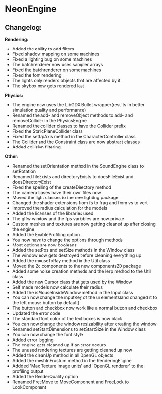# NeonEngine

## Changelog:

**Rendering:**
- Added the ability to add filters
- Fixed shadow mapping on some machines
- Fixed a lighting bug on some machines
- The batchrenderer now uses sampler arrays
- Fixed the batchrenderer on some machines
- Fixed the font rendering
- The lights only renders objects that are affected by it
- The skybox now gets rendered last

**Physics:**
- The engine now uses the LibGDX Bullet wrapper(results in better simulation quality and performance)
- Renamed the add- and removeObject methods to add- and removeCollider in the PhysicsEngine
- Renamed the collider classes to have the Collider prefix
- Fixed the StaticPlaneCollider class
- Fixed the setUpAxis method in the CharacterController class
- The Collider and the Constraint class are now abstract classes
- Added collision filtering

**Other:**
- Renamed the setOrientation method in the SoundEngine class to setRotation
- Renamed fileExists and directoryExists to doesFileExist and doesDirectoryExist
- Fixed the spelling of the createDirectory method
- The camera bases have their own files now
- Moved the light classes to the new lighting package
- Changed the shader extensions from fs to frag and from vs to vert
- Improved the radius calculation for the models
- Added the licenses of the libraries used
- The glfw window and the fps variables are now private
- Custom meshes and textures are now getting cleaned up after closing the engine
- Added the EnableProfiling option
- You now have to change the options through methods
- Most options are now booleans
- Added the setPos and setSize methods in the Window class
- The window now gets destroyed before cleaning everything up
- Added the mouseToRay method in the Util class
- Moved the 2d components to the new components2D package
- Added some noise creation methods and the lerp method to the Util class
- Added the new Cursor class that gets used by the Window
- Self made models now calculate their radius
- Added the isMouseInsideWindow method in the Input class
- You can now change the inputKey of the ui elements(and changed it to the left mouse button by default)
- The button and checkbox now work like a normal button and checkbox
- Updated the error code
- The standard font color of the text boxes is now black
- You can now change the window resizability after creating the window
- Renamed setStartDimensions to setStartSize in the Window class
- You can now change the font style
- Added error logging
- The engine gets cleaned up if an error occurs
- The unused rendering textures are getting cleaned up now
- Added the cleanUp method in all OpenGL objects
- Added the meshInFrustum method in the RenderingEngine
- Addded 'Max Texture image units' and 'OpenGL renderer' to the profiling output
- Added the RenderQuality option
- Renamed FreeMove to MoveComponent and FreeLook to LookComponent